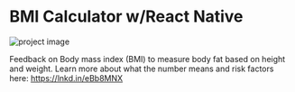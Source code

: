 # BMI Calculator w/React Native

![project image](https://oliver-gomes.github.io/images/github%20images/bmi-behance.png)


Feedback on Body mass index (BMI) to measure body fat based on height and weight. Learn more about what the number means and risk factors here: https://lnkd.in/eBb8MNX
